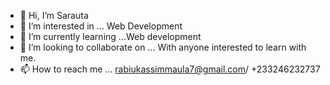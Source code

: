 - 👋 Hi, I’m Sarauta
- 👀 I’m interested in ... Web Development
- 🌱 I’m currently learning ...Web development
- 💞️ I’m looking to collaborate on ... With anyone interested to learn with me.
- 📫 How to reach me ... rabiukassimmaula7@gmail.com/ +233246232737

<!---
Babanmu/Babanmu is a ✨ special ✨ repository because its `README.md` (this file) appears on your GitHub profile.
You can click the Preview link to take a look at your changes.
--->
